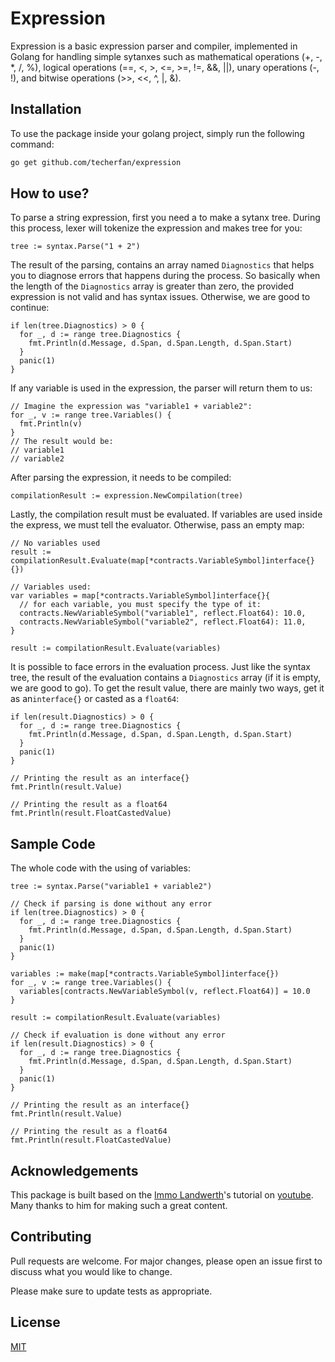 # Expression

Expression is a basic expression parser and compiler, implemented in Golang for handling simple sytanxes such as mathematical operations (+, -, *, /, %), logical operations (==, <, >, <=, >=, !=, &&, ||), unary operations (-, !), and bitwise operations (>>, <<, ^, |, &).

## Installation

To use the package inside your golang project, simply run the following command:

```sh
go get github.com/techerfan/expression
```

## How to use?

To parse a string expression, first you need a to make a sytanx tree. During this process, lexer will tokenize the expression and makes tree for you:

```Golang
tree := syntax.Parse("1 + 2")
```

The result of the parsing, contains an array named `Diagnostics` that helps you to diagnose errors that happens during the process. So basically when the length of the `Diagnostics` array is greater than zero, the provided expression is not valid and has syntax issues. Otherwise, we are good to continue:

```Golang
if len(tree.Diagnostics) > 0 {
  for _, d := range tree.Diagnostics {
    fmt.Println(d.Message, d.Span, d.Span.Length, d.Span.Start)
  }
  panic(1)
}
```

If any variable is used in the expression, the parser will return them to us:

```Golang
// Imagine the expression was "variable1 + variable2":
for _, v := range tree.Variables() {
  fmt.Println(v)
}
// The result would be:
// variable1
// variable2
```

After parsing the expression, it needs to be compiled:

```Golang
compilationResult := expression.NewCompilation(tree)
```

Lastly, the compilation result must be evaluated. If variables are used inside the express, we must tell the evaluator. Otherwise, pass an empty map:

```Golang
// No variables used 
result := compilationResult.Evaluate(map[*contracts.VariableSymbol]interface{}{})

// Variables used:
var variables = map[*contracts.VariableSymbol]interface{}{
  // for each variable, you must specify the type of it:
  contracts.NewVariableSymbol("variable1", reflect.Float64): 10.0,
  contracts.NewVariableSymbol("variable2", reflect.Float64): 11.0,
}

result := compilationResult.Evaluate(variables)
```

It is possible to face errors in the evaluation process. Just like the syntax tree, the result of the evaluation contains a `Diagnostics` array (if it is empty, we are good to go). To get the result value, there are mainly two ways, get it as an`interface{}` or casted as a `float64`:

```Golang
if len(result.Diagnostics) > 0 {
  for _, d := range tree.Diagnostics {
    fmt.Println(d.Message, d.Span, d.Span.Length, d.Span.Start)
  }
  panic(1)
}

// Printing the result as an interface{}
fmt.Println(result.Value)

// Printing the result as a float64
fmt.Println(result.FloatCastedValue)
```

## Sample Code

The whole code with the using of variables:

```Golang
tree := syntax.Parse("variable1 + variable2")

// Check if parsing is done without any error
if len(tree.Diagnostics) > 0 {
  for _, d := range tree.Diagnostics {
    fmt.Println(d.Message, d.Span, d.Span.Length, d.Span.Start)
  }
  panic(1)
}

variables := make(map[*contracts.VariableSymbol]interface{})
for _, v := range tree.Variables() {
  variables[contracts.NewVariableSymbol(v, reflect.Float64)] = 10.0  
}

result := compilationResult.Evaluate(variables)

// Check if evaluation is done without any error
if len(result.Diagnostics) > 0 {
  for _, d := range tree.Diagnostics {
    fmt.Println(d.Message, d.Span, d.Span.Length, d.Span.Start)
  }
  panic(1)
}

// Printing the result as an interface{}
fmt.Println(result.Value)

// Printing the result as a float64
fmt.Println(result.FloatCastedValue)
```

## Acknowledgements

This package is built based on the [Immo Landwerth](https://github.com/terrajobst)'s tutorial on [youtube](https://www.youtube.com/playlist?list=PLRAdsfhKI4OWNOSfS7EUu5GRAVmze1t2y). Many thanks to him for making such a great content.

## Contributing

Pull requests are welcome. For major changes, please open an issue first to discuss what you would like to change.

Please make sure to update tests as appropriate.

## License

[MIT](/LICENSE)
